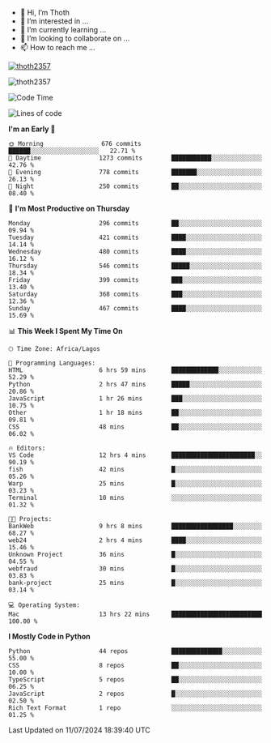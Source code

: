 <!---
thoth2357/thoth2357 is a ✨ special ✨ repository because its `README.md` (this file) appears on your GitHub profile.
You can click the Preview link to take a look at your changes.
--->

- 👋 Hi, I’m Thoth
- 👀 I’m interested in ...
- 🌱 I’m currently learning ...
- 💞️ I’m looking to collaborate on ...
- 📫 How to reach me ...


<p align="left"> <a href="https://github.com/ryo-ma/github-profile-trophy"><img src="https://github-profile-trophy.vercel.app/?username=thoth2357&theme=gruvbox&no-bg=true&no-frame=false&title=MultiLanguage,Commits,Repositories,Stars,Followers,PullRequest,Reviews,Issues" alt="thoth2357" /></a> </p>

<p align="left"> <img src="https://komarev.com/ghpvc/?username=thoth2357&label=Profile%20views&color=0e75b6&style=flat" alt="thoth2357" /> </p>

<!--START_SECTION:waka-->
![Code Time](http://img.shields.io/badge/Code%20Time-3%2C075%20hrs%209%20mins-blue)

![Lines of code](https://img.shields.io/badge/From%20Hello%20World%20I%27ve%20Written-31.0%20million%20lines%20of%20code-blue)

**I'm an Early 🐤** 

```text
🌞 Morning                676 commits         ██████░░░░░░░░░░░░░░░░░░░   22.71 % 
🌆 Daytime                1273 commits        ███████████░░░░░░░░░░░░░░   42.76 % 
🌃 Evening                778 commits         ███████░░░░░░░░░░░░░░░░░░   26.13 % 
🌙 Night                  250 commits         ██░░░░░░░░░░░░░░░░░░░░░░░   08.40 % 
```
📅 **I'm Most Productive on Thursday** 

```text
Monday                   296 commits         ██░░░░░░░░░░░░░░░░░░░░░░░   09.94 % 
Tuesday                  421 commits         ████░░░░░░░░░░░░░░░░░░░░░   14.14 % 
Wednesday                480 commits         ████░░░░░░░░░░░░░░░░░░░░░   16.12 % 
Thursday                 546 commits         █████░░░░░░░░░░░░░░░░░░░░   18.34 % 
Friday                   399 commits         ███░░░░░░░░░░░░░░░░░░░░░░   13.40 % 
Saturday                 368 commits         ███░░░░░░░░░░░░░░░░░░░░░░   12.36 % 
Sunday                   467 commits         ████░░░░░░░░░░░░░░░░░░░░░   15.69 % 
```


📊 **This Week I Spent My Time On** 

```text
🕑︎ Time Zone: Africa/Lagos

💬 Programming Languages: 
HTML                     6 hrs 59 mins       █████████████░░░░░░░░░░░░   52.29 % 
Python                   2 hrs 47 mins       █████░░░░░░░░░░░░░░░░░░░░   20.86 % 
JavaScript               1 hr 26 mins        ███░░░░░░░░░░░░░░░░░░░░░░   10.75 % 
Other                    1 hr 18 mins        ██░░░░░░░░░░░░░░░░░░░░░░░   09.81 % 
CSS                      48 mins             ██░░░░░░░░░░░░░░░░░░░░░░░   06.02 % 

🔥 Editors: 
VS Code                  12 hrs 4 mins       ███████████████████████░░   90.19 % 
fish                     42 mins             █░░░░░░░░░░░░░░░░░░░░░░░░   05.26 % 
Warp                     25 mins             █░░░░░░░░░░░░░░░░░░░░░░░░   03.23 % 
Terminal                 10 mins             ░░░░░░░░░░░░░░░░░░░░░░░░░   01.32 % 

🐱‍💻 Projects: 
BankWeb                  9 hrs 8 mins        █████████████████░░░░░░░░   68.27 % 
web24                    2 hrs 4 mins        ████░░░░░░░░░░░░░░░░░░░░░   15.46 % 
Unknown Project          36 mins             █░░░░░░░░░░░░░░░░░░░░░░░░   04.55 % 
webfraud                 30 mins             █░░░░░░░░░░░░░░░░░░░░░░░░   03.83 % 
bank-project             25 mins             █░░░░░░░░░░░░░░░░░░░░░░░░   03.14 % 

💻 Operating System: 
Mac                      13 hrs 22 mins      █████████████████████████   100.00 % 
```

**I Mostly Code in Python** 

```text
Python                   44 repos            ██████████████░░░░░░░░░░░   55.00 % 
CSS                      8 repos             ██░░░░░░░░░░░░░░░░░░░░░░░   10.00 % 
TypeScript               5 repos             ██░░░░░░░░░░░░░░░░░░░░░░░   06.25 % 
JavaScript               2 repos             █░░░░░░░░░░░░░░░░░░░░░░░░   02.50 % 
Rich Text Format         1 repo              ░░░░░░░░░░░░░░░░░░░░░░░░░   01.25 % 
```




 Last Updated on 11/07/2024 18:39:40 UTC
<!--END_SECTION:waka-->
<!--![](http://github-profile-summary-cards.vercel.app/api/cards/profile-details?username=thoth2357&theme=2077)

![](http://github-profile-summary-cards.vercel.app/api/cards/stats?username=thoth2357&theme=2077)![](http://github-profile-summary-cards.vercel.app/api/cards/productive-time?username=thoth2357&theme=2077&utcOffset=8) -->
